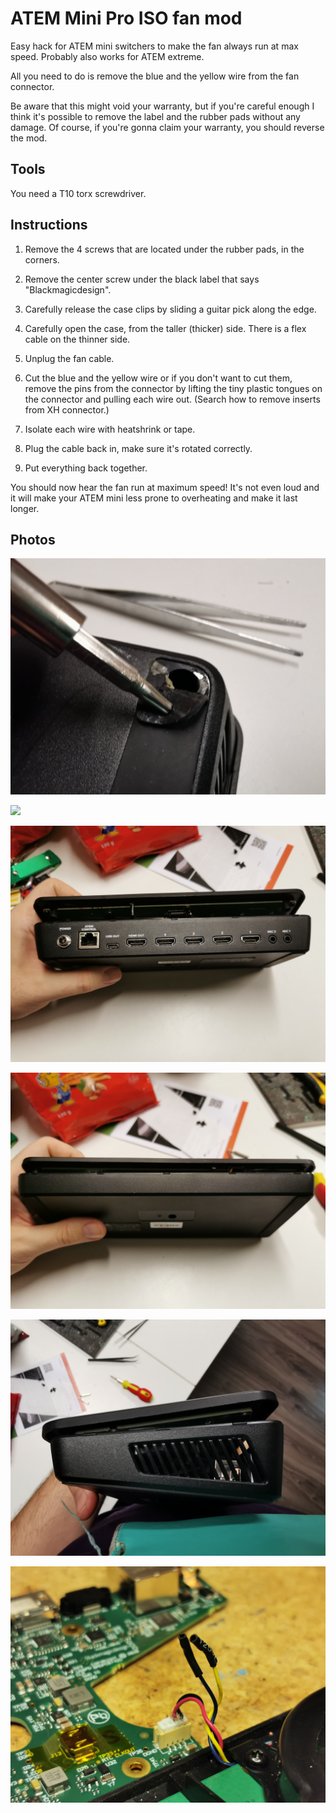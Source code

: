 # ATEM Mini Pro ISO fan mod
Easy hack for ATEM mini switchers to make the fan always run at max speed. Probably also works for ATEM extreme.

All you need to do is remove the blue and the yellow wire from the fan connector.

Be aware that this might void your warranty, but if you're careful enough I think it's possible to remove the label and the rubber pads without any damage. Of course, if you're gonna claim your warranty, you should reverse the mod.

## Tools

You need a T10 torx screwdriver.

## Instructions

1. Remove the 4 screws that are located under the rubber pads, in the corners.

2. Remove the center screw under the black label that says "Blackmagicdesign".

3. Carefully release the case clips by sliding a guitar pick along the edge.

4. Carefully open the case, from the taller (thicker) side. There is a flex cable on the thinner side.

5. Unplug the fan cable.

6. Cut the blue and the yellow wire or if you don't want to cut them, remove the pins from the connector by lifting the tiny plastic tongues on the connector and pulling each wire out. (Search how to remove inserts from XH connector.)

7. Isolate each wire with heatshrink or tape.

8. Plug the cable back in, make sure it's rotated correctly.

9. Put everything back together.

You should now hear the fan run at maximum speed! It's not even loud and it will make your ATEM mini less prone to overheating and make it last longer.

## Photos

![](photos/IMG_20231229_215824.jpg)

![](photos/IMG_20231229_215648.jpg)

![](photos/IMG_20231229_212156_1.jpg)

![](photos/IMG_20231229_212209.jpg)

![](photos/IMG_20231229_212225.jpg)

![](photos/IMG_20231229_214929.jpg)

